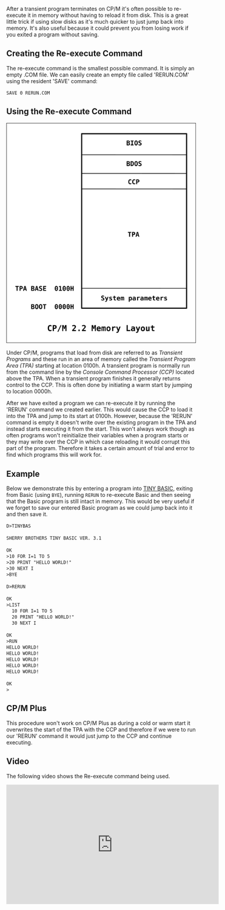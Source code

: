 After a transient program terminates on CP/M it's often possible to re-execute it  in memory without having to reload it from disk.  This is a great little trick if using slow disks as it's much quicker to just jump back into memory.  It's also useful because it could prevent you from losing work if you exited a program without saving.

## Creating the Re-execute Command
The re-execute command is the smallest possible command.  It is simply an empty .COM file.  We can easily create an empty file called 'RERUN.COM' using the resident 'SAVE' command:

```
SAVE 0 RERUN.COM
```

## Using the Re-execute Command

<img src="/img/articles/cpm_memory_layout_tpa_ccp.png" class="img-right" style="width: 500px; clear: right;" title="CP/M Memory Layout">

Under CP/M, programs that load from disk are referred to as _Transient Programs_ and these run in an area of memory called the _Transient Program Area (TPA)_ starting at location 0100h.  A transient program is normally run from the command line by the _Console Command Processor (CCP)_ located above the TPA.  When a transient program finishes it generally returns control to the CCP.  This is often done by initiating a warm start by jumping to location 0000h.

After we have exited a program we can re-execute it by running the 'RERUN' command we created earlier.  This would cause the CCP to load it into the TPA and jump to its start at 0100h.  However, because the 'RERUN' command is empty it doesn't write over the existing program in the TPA and instead starts executing it from the start.  This won't always work though as often programs won't reinitialize their variables when a program starts or they may write over the CCP in which case reloading it would corrupt this part of the program.  Therefore it takes a certain amount of trial and error to find which programs this will work for.


## Example

Below we demonstrate this by entering a program into [TINY BASIC](http://www.classiccmp.org/cpmarchives/cpm/Software/WalnutCD/simtel/cpmug/cpmug002.ark "CPMUG002.ARK - Contains Tiny Basic"), exiting from Basic (using `BYE`), running `RERUN` to re-execute Basic and then seeing that the Basic program is still intact in memory.  This would be very useful if we forget to save our entered Basic program as we could jump back into it and then save it.

```
D>TINYBAS

SHERRY BROTHERS TINY BASIC VER. 3.1

OK
>10 FOR I=1 TO 5
>20 PRINT "HELLO WORLD!"
>30 NEXT I
>BYE

D>RERUN

OK
>LIST
  10 FOR I=1 TO 5
  20 PRINT "HELLO WORLD!"
  30 NEXT I

OK
>RUN
HELLO WORLD!
HELLO WORLD!
HELLO WORLD!
HELLO WORLD!
HELLO WORLD!

OK
>
```


## CP/M Plus

This procedure won't work on CP/M Plus as during a cold or warm start it overwrites the start of the TPA with the CCP and therefore if we were to run our 'RERUN' command it would just jump to the CCP and continue executing.

## Video

The following video shows the Re-execute command being used.

<div class="youtube-wrapper">
<iframe width="560" height="315" src="https://www.youtube.com/embed/y3RzAmlTXsE" frameborder="0" allow="accelerometer; autoplay; encrypted-media; gyroscope; picture-in-picture" allowfullscreen></iframe>
</div>

